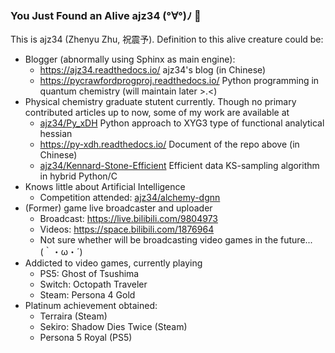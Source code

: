 ### You Just Found an Alive ajz34 (°∀°)ﾉ 👋

<!--
**ajz34/ajz34** is a ✨ _special_ ✨ repository because its `README.md` (this file) appears on your GitHub profile.

Here are some ideas to get you started:

- 🔭 I’m currently working on ...
- 🌱 I’m currently learning ...
- 👯 I’m looking to collaborate on ...
- 🤔 I’m looking for help with ...
- 💬 Ask me about ...
- 📫 How to reach me: ...
- 😄 Pronouns: ...
- ⚡ Fun fact: ...
-->

This is ajz34 (Zhenyu Zhu, 祝震予). Definition to this alive creature could be:
- Blogger (abnormally using Sphinx as main engine):
  - https://ajz34.readthedocs.io/ ajz34's blog (in Chinese)
  - https://pycrawfordprogproj.readthedocs.io/ Python programming in quantum chemistry (will maintain later >.<)
- Physical chemistry graduate stutent currently. Though no primary contributed articles up to now, some of my work are available at
  - [ajz34/Py_xDH](https://github.com/ajz34/Py_xDH) Python approach to XYG3 type of functional analytical hessian
  - https://py-xdh.readthedocs.io/ Document of the repo above (in Chinese)
  - [ajz34/Kennard-Stone-Efficient](https://github.com/ajz34/Kennard-Stone-Efficient) Efficient data KS-sampling algorithm in hybrid Python/C
- Knows little about Artificial Intelligence
   - Competition attended: [ajz34/alchemy-dgnn](https://github.com/ajz34/alchemy-dgnn)
- (Former) game live broadcaster and uploader
  - Broadcast: https://live.bilibili.com/9804973
  - Videos: https://space.bilibili.com/1876964
  - Not sure whether will be broadcasting video games in the future... (｀・ω・´)
- Addicted to video games, currently playing
  - PS5: Ghost of Tsushima
  - Switch: Octopath Traveler
  - Steam: Persona 4 Gold
- Platinum achievement obtained:
  - Terraira (Steam)
  - Sekiro: Shadow Dies Twice (Steam)
  - Persona 5 Royal (PS5)
